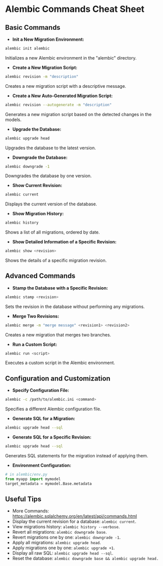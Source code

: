 # Alembic Commands Cheat Sheet

## Basic Commands

- **Init a New Migration Environment:**

```bash
alembic init alembic
```

Initializes a new Alembic environment in the "alembic" directory.

- **Create a New Migration Script:**

```bash
alembic revision -m "description"
```

Creates a new migration script with a descriptive message.

- **Create a New Auto-Generated Migration Script:**

```bash
alembic revision --autogenerate -m "description"
```

Generates a new migration script based on the detected changes in the models.

- **Upgrade the Database:**

```bash
alembic upgrade head
```

Upgrades the database to the latest version.

- **Downgrade the Database:**

```bash
alembic downgrade -1
```

Downgrades the database by one version.

- **Show Current Revision:**

```bash
alembic current
```

Displays the current version of the database.

- **Show Migration History:**

```bash
alembic history
```

Shows a list of all migrations, ordered by date.

- **Show Detailed Information of a Specific Revision:**

```bash
alembic show <revision>
```

Shows the details of a specific migration revision.

## Advanced Commands

- **Stamp the Database with a Specific Revision:**

```bash
alembic stamp <revision>
```

Sets the revision in the database without performing any migrations.

- **Merge Two Revisions:**

```bash
alembic merge -m "merge message" <revision1> <revision2>
```

Creates a new migration that merges two branches.

- **Run a Custom Script:**

```bash
alembic run <script>
```

Executes a custom script in the Alembic environment.

## Configuration and Customization

- **Specify Configuration File:**

```bash
alembic -c /path/to/alembic.ini <command>
```

Specifies a different Alembic configuration file.

- **Generate SQL for a Migration:**

```bash
alembic upgrade head --sql
```

- **Generate SQL for a Specific Revision:**

```bash
alembic upgrade head --sql
```

Generates SQL statements for the migration instead of applying them.

- **Environment Configuration:**

```python
# in alembic/env.py
from myapp import mymodel
target_metadata = mymodel.Base.metadata
```

## Useful Tips

- More Commands: https://alembic.sqlalchemy.org/en/latest/api/commands.html
- Display the current revision for a database: `alembic current`.
- View migrations history: `alembic history --verbose`.
- Revert all migrations: `alembic downgrade base`.
- Revert migrations one by one: `alembic downgrade -1`.
- Apply all migrations: `alembic upgrade head`.
- Apply migrations one by one: `alembic upgrade +1`.
- Display all raw SQL: `alembic upgrade head --sql`.
- Reset the database: `alembic downgrade base && alembic upgrade head.`
